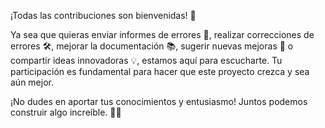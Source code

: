 ¡Todas las contribuciones son bienvenidas! 🙌

Ya sea que quieras enviar informes de errores 🐞, realizar correcciones de errores 🛠️, mejorar la documentación 📚, sugerir nuevas mejoras 🔧 o compartir ideas innovadoras 💡, estamos aquí para escucharte. Tu participación es fundamental para hacer que este proyecto crezca y sea aún mejor. 

¡No dudes en aportar tus conocimientos y entusiasmo! Juntos podemos construir algo increíble. 🤝🚀
